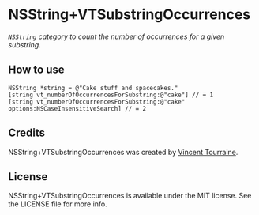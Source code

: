 # NSString+VTSubstringOccurrences

_`NSString` category to count the number of occurrences for a given substring._

## How to use

``` objc
NSString *string = @"Cake stuff and spacecakes."
[string vt_numberOfOccurrencesForSubstring:@"cake"] // = 1
[string vt_numberOfOccurrencesForSubstring:@"cake" options:NSCaseInsensitiveSearch] // = 2
```

## Credits

NSString+VTSubstringOccurrences was created by [Vincent Tourraine](http://www.vtourraine.net).

## License

NSString+VTSubstringOccurrences is available under the MIT license. See the LICENSE file for more info.

